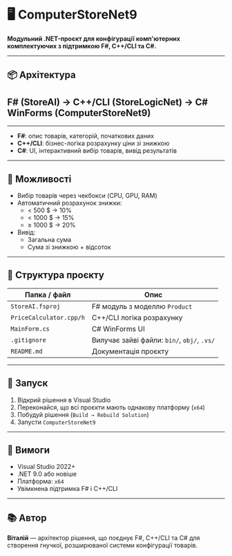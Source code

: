 # 🖥️ ComputerStoreNet9

**Модульний .NET-проєкт для конфігурації комп'ютерних комплектуючих з підтримкою F#, C++/CLI та C#.**

---

## 📦 Архітектура
## F# (StoreAI) → C++/CLI (StoreLogicNet) → C# WinForms (ComputerStoreNet9)

---


- **F#**: опис товарів, категорій, початкових даних
- **C++/CLI**: бізнес-логіка розрахунку ціни зі знижкою
- **C#**: UI, інтерактивний вибір товарів, вивід результатів

---

## 🔧 Можливості

- Вибір товарів через чекбокси (CPU, GPU, RAM)
- Автоматичний розрахунок знижки:
  - < 500 $ → 10%
  - < 1000 $ → 15%
  - ≥ 1000 $ → 20%
- Вивід:
  - Загальна сума
  - Сума зі знижкою + відсоток

---

## 📁 Структура проєкту

| Папка / файл             | Опис                                           |
|--------------------------|------------------------------------------------|
| `StoreAI.fsproj`         | F# модуль з моделлю `Product`                 |
| `PriceCalculator.cpp/h`  | C++/CLI логіка розрахунку                     |
| `MainForm.cs`            | C# WinForms UI                                |
| `.gitignore`             | Вилучає зайві файли: `bin/`, `obj/`, `.vs/`   |
| `README.md`              | Документація проєкту                          |

---

## 🚀 Запуск

1. Відкрий рішення в Visual Studio
2. Переконайся, що всі проєкти мають однакову платформу (`x64`)
3. Побудуй рішення (`Build → Rebuild Solution`)
4. Запусти `ComputerStoreNet9`

---

## 📌 Вимоги

- Visual Studio 2022+
- .NET 9.0 або новіше
- Платформа: `x64`
- Увімкнена підтримка F# і C++/CLI

---

## 📚 Автор

**Віталій** — архітектор рішення, що поєднує F#, C++/CLI та C# для створення гнучкої, розширюваної системи конфігурації товарів.

